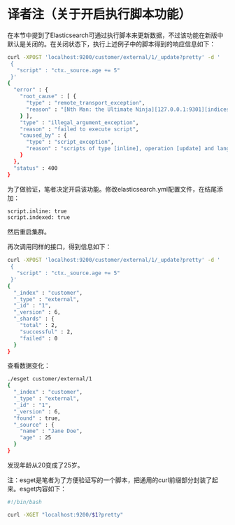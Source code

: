 # 译者注（关于开启执行脚本功能）

在本节中提到了Elasticsearch可通过执行脚本来更新数据，不过该功能在新版中默认是关闭的。在关闭状态下，执行上述例子中的脚本得到的响应信息如下：

```bash
curl -XPOST 'localhost:9200/customer/external/1/_update?pretty' -d '
 {
   "script" : "ctx._source.age += 5"
 }'
{
  "error" : {
    "root_cause" : [ {
      "type" : "remote_transport_exception",
      "reason" : "[Nth Man: the Ultimate Ninja][127.0.0.1:9301][indices:data/write/update[s]]"
    } ],
    "type" : "illegal_argument_exception",
    "reason" : "failed to execute script",
    "caused_by" : {
      "type" : "script_exception",
      "reason" : "scripts of type [inline], operation [update] and lang [groovy] are disabled"
    }
  },
  "status" : 400
}
```

为了做验证，笔者决定开启该功能。修改elasticsearch.yml配置文件，在结尾添加：

```bash
script.inline: true
script.indexed: true
```

然后重启集群。

再次调用同样的接口，得到信息如下：

```bash
curl -XPOST 'localhost:9200/customer/external/1/_update?pretty' -d '
 {
   "script" : "ctx._source.age += 5"
 }'
{
  "_index" : "customer",
  "_type" : "external",
  "_id" : "1",
  "_version" : 6,
  "_shards" : {
    "total" : 2,
    "successful" : 2,
    "failed" : 0
  }
}
```

查看数据变化：

```bash
./esget customer/external/1
{
  "_index" : "customer",
  "_type" : "external",
  "_id" : "1",
  "_version" : 6,
  "found" : true,
  "_source" : {
    "name" : "Jane Doe",
    "age" : 25
  }
}
```

发现年龄从20变成了25岁。

注：esget是笔者为了方便验证写的一个脚本，把通用的curl前缀部分封装了起来。esget内容如下：

```bash
#!/bin/bash

curl -XGET "localhost:9200/$1?pretty"
```

